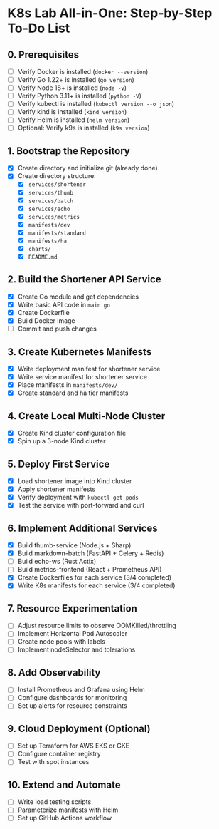 # K8s Lab All-in-One: Step-by-Step To-Do List

## 0. Prerequisites
- [ ] Verify Docker is installed (`docker --version`)
- [ ] Verify Go 1.22+ is installed (`go version`)
- [ ] Verify Node 18+ is installed (`node -v`)
- [ ] Verify Python 3.11+ is installed (`python -V`)
- [ ] Verify kubectl is installed (`kubectl version --o json`)
- [ ] Verify kind is installed (`kind version`)
- [ ] Verify Helm is installed (`helm version`)
- [ ] Optional: Verify k9s is installed (`k9s version`)

## 1. Bootstrap the Repository
- [x] Create directory and initialize git (already done)
- [x] Create directory structure:
  - [x] `services/shortener`
  - [x] `services/thumb`
  - [x] `services/batch`
  - [x] `services/echo`
  - [x] `services/metrics`
  - [x] `manifests/dev`
  - [x] `manifests/standard`
  - [x] `manifests/ha`
  - [x] `charts/`
  - [x] `README.md`

## 2. Build the Shortener API Service
- [x] Create Go module and get dependencies
- [x] Write basic API code in `main.go`
- [x] Create Dockerfile
- [x] Build Docker image
- [ ] Commit and push changes

## 3. Create Kubernetes Manifests
- [x] Write deployment manifest for shortener service
- [x] Write service manifest for shortener service
- [x] Place manifests in `manifests/dev/`
- [x] Create standard and ha tier manifests

## 4. Create Local Multi-Node Cluster
- [x] Create Kind cluster configuration file
- [x] Spin up a 3-node Kind cluster

## 5. Deploy First Service
- [x] Load shortener image into Kind cluster
- [x] Apply shortener manifests
- [x] Verify deployment with `kubectl get pods`
- [x] Test the service with port-forward and curl

## 6. Implement Additional Services
- [x] Build thumb-service (Node.js + Sharp)
- [x] Build markdown-batch (FastAPI + Celery + Redis)
- [ ] Build echo-ws (Rust Actix)
- [ ] Build metrics-frontend (React + Prometheus API)
- [x] Create Dockerfiles for each service (3/4 completed)
- [x] Write K8s manifests for each service (3/4 completed)

## 7. Resource Experimentation
- [ ] Adjust resource limits to observe OOMKilled/throttling
- [ ] Implement Horizontal Pod Autoscaler
- [ ] Create node pools with labels
- [ ] Implement nodeSelector and tolerations

## 8. Add Observability
- [ ] Install Prometheus and Grafana using Helm
- [ ] Configure dashboards for monitoring
- [ ] Set up alerts for resource constraints

## 9. Cloud Deployment (Optional)
- [ ] Set up Terraform for AWS EKS or GKE
- [ ] Configure container registry
- [ ] Test with spot instances

## 10. Extend and Automate
- [ ] Write load testing scripts
- [ ] Parameterize manifests with Helm
- [ ] Set up GitHub Actions workflow
